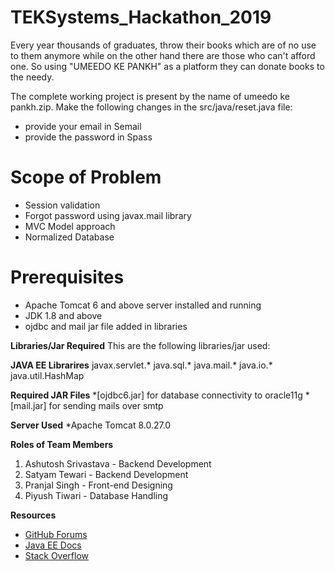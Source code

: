 # TEKSystems_Hackathon_2019
Every year thousands of graduates, throw their books which are of no use to them anymore while on the other hand there are those who can't afford one. So using "UMEEDO KE PANKH" as a platform they can donate books to the needy.

The complete working project is present by the name of umeedo ke pankh.zip.
Make the following changes in the src/java/reset.java file:
 * provide your email in Semail
 * provide the password in Spass

# Scope of Problem
 * Session validation
 * Forgot password using javax.mail library
 * MVC Model approach
 * Normalized Database

# Prerequisites
 * Apache Tomcat 6 and above server installed and running
 * JDK 1.8 and above
 * ojdbc and mail jar file added in libraries

**Libraries/Jar Required**
This are the following libraries/jar used:

**JAVA EE Librarires**
javax.servlet.*
java.sql.*
java.mail.*
java.io.*
java.util.HashMap
 
 **Required JAR Files**
  *[ojdbc6.jar] for database connectivity to oracle11g
  *[mail.jar] for sending mails over smtp
  
**Server Used**
  *Apache Tomcat 8.0.27.0

**Roles of Team Members**
1. Ashutosh Srivastava  - Backend Development
2. Satyam Tewari        - Backend Development
3. Pranjal Singh        - Front-end  Designing
4. Piyush Tiwari        - Database Handling

**Resources**
 * [GitHub Forums](https://github.community/)
 * [Java EE Docs](https://docs.oracle.com/)
 * [Stack Overflow](https://stackoverflow.com/)
